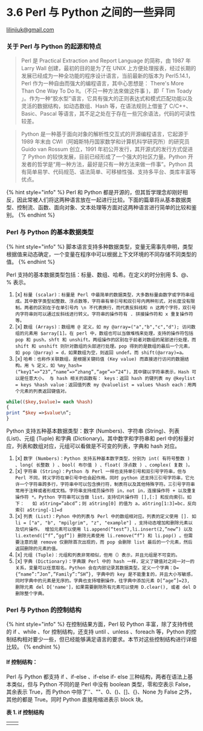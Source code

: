 # 3.6 Perl 与 Python 之间的一些异同

lilinjiuk@gmail.com

### 关于 Perl 与 Python 的起源和特点 <a id="major1"></a>

> Perl 是 Practical Extraction and Report Language 的简称，由 1987 年 Larry Wall 创建，最初的目的是为了在 UNIX 上方便处理报表，经过长期的发展已经成为一种全功能的程序设计语言，当前最新的版本为 Perl5.14.1，Perl 作为一种自由而强大的编程语言，其中心思想是： There's More Than One Way To Do It。（不只一种方法來做这件事 \)，即「 Tim Toady 」。作为一种“胶水型”语言，它具有强大的正则表达式和模式匹配功能以及灵活的数据结构，如动态数组、Hash 等，在语法规则上借鉴了 C/C++、Basic、Pascal 等语言，其不足之处在于存在一些冗余语法，代码的可读性较差。

> Python 是一种基于面向对象的解析性交互式的开源编程语言，它起源于 1989 年末由 CWI（阿姆斯特丹国家数学和计算机科学研究所）的研究员 Guido van Rossum 创立，1991 年初公开发行，其开源式的发行方式促进了 Python 的较快发展，目前已经形成了一个强大的社区力量。Python 开发者的哲学是“用一种方法，最好是只有一种方法来做一件事”。Python 具有简单易学、代码规范、语法简单、可移植性强、支持多平台、类库丰富等优点。

{% hint style="info" %}
Perl 和 Python 都是开源的，但其哲学理念却刚好相反，因此常被人们将这两种语言放在一起进行比较。下面的篇章将从基本数据类型、控制流、函数、面向对象、文本处理等方面对这两种语言进行简单的比较和鉴别。
{% endhint %}

###  <a id="major2"></a>

### Perl 与 Python 的基本数据类型 <a id="major2"></a>

{% hint style="info" %}
脚本语言支持多种数据类型，变量无需事先申明，类型根据值来动态确定，一个变量在程序中可以根据上下文环境的不同存储不同类型的值。
{% endhint %}

Perl 支持的基本数据类型包括：标量、数组、哈希。在定义的时分别用 $、@、% 表示。



1. [x] `标量 (scalar)：标量是 Perl 中最简单的数据类型，大多数标量由数字或字符串组成。其中数字类型如整数、浮点数等，字符串有单引号和双引号内两种形式，对长度没有限制。两者的区别在于在单引号内 \n 不代表换行，而代表反斜线和 n 这两个字符，双引号内字符串则可以通过反斜线进行转义。字符串的操作符有 . 拼接操作符和 x 重复操作符等。`
2. [x] `数组 (Arrays)：数组用 @ 定义，如 my @array=("a","b","c","d"); 访问数组的元素用 $array[1]。在 perl 中，数组也可以当做堆栈来处理，支持的操作符包括 pop 和 push，shft 和 unshift。两组操作的区别在于前者对数组的尾部进行处理，而 shift 和 unshift 则针对数组的头部进行处理。pop 得到的是数组的最后一个元素，如 pop（@array）= d，如果数组为空，则返回 undef。而 shift(@array)=a。`
3. [x] `哈希：也称作关联数组，是根据关键码值 (Key value) 而直接进行访问的数据结构。用 % 定义，如 %my_hash=(“key1”=>”23”,”name”=>”zhang”,”age”=>”24”)，其中键以字符串表示，Hash 可以是任意大小。 与 hash 相关的函数有： keys：返回 hash 的键列表 my @keylist = keys %hash value：返回值列表 my @valuelist = values %hash each：用两个元素的列表返回键值对。`

```perl
while(($key,$value)= each %hash)
{
print “$key =>$value\n”;
}
```

Python 支持五种基本数据类型：数字 \(Numbers\)、字符串 \(String\)、列表 \(List\)、元组 \(Tuple\) 和字典 \(Dictionary\)。其中数字和字符串和 perl 中的标量对应，列表和数组对应，元组可以看做是不可变的列表，字典和 hash 对应。



1. [x] `数字 (Numbers)：Python 支持五种基本数字类型，分别为 int( 有符号整数 ) 、long( 长整数 ) 、bool( 布尔值 ) 、float( 浮点数 ) 、complex( 复数 )。`
2. [x] `字符串 (String)：Python 与 Perl 一样也支持单引号和双引号字符串，但与 Perl 不同，转义字符在单引号中也会起作用。同时 python 还支持三引号字符串，它允许一个字符串跨多行，字符串中可以包含换行符，制表符以及其他特殊字符。三引号字符串常用于注释或者形成文档。字符串支持成员操作符 in，not in，连接操作符 + 以及重复操作符 *。Python 字符串可以当做 list，支持切片操作符 [],[:] 和反向索引。如下：   如 aString=”abcd”；则 aString[0] 的值为 a，aString[1:3]=bc，反向索引 aString[-1]=d`
3. [x] `列表 (List)：Pyhon 中的列表与 Perl 中的数组相对应。列表的定义使用 []. 如 li = ["a", "b", "mpilgrim", "z", "example"] ，支持动态增加和删除元素以及切片操作。 增加元素可以使用 li.append(“test”),li.insert(2,”new”) 以及 li.extend([“f”,”ggf”]) 删除元素使用 li.remove(“f”) 和 li.pop() 。但需要注意的是 remove 仅删除首次出现的，而 pop 会删除 list 最后的一个元素，然后返回删除的元素的值。`
4. [x] `元组 (Tuple)：元组和列表非常相似，但用（）表示，并且元组是不可变的。`
5. [x] `字典 (Dictionary)`**`：`**`字典跟 Perl 中的 hash 一样，定义了键值对之间一对一的关系，变量可以任意取名，Python 会在内部记录其数据类型。定义一个字典：D={“name”:”Jon”,”Family”:”SH”}, 字典中的 key 是不能重复的，并且大小写敏感，同时字典中的元素是无序的。字典也支持增删操作，往字典中添加元素 D[“age”]=23, 删除元素 del D['name']，如果需要删除所有元素可以使用 D.clear(), 或者 del D 删除整个字典。`

### Perl 与 Python 的控制结构 <a id="major3"></a>

{% hint style="info" %}
在控制结果方面，Perl 较 Python 丰富，除了支持传统的 if 、while 、for 控制结构，还支持 until 、unless 、foreach 等，Python 的控制结构相对要少一些，但已经能够满足语言的要求。本节对这些控制结构进行详细比较。
{% endhint %}

#### If 控制结构： <a id="minor3.1"></a>

Perl 与 Python 都支持 if 、if-else 、if-else if- else 三种结构，两者在语法上基本类似，但与 Python 不同的是 Perl 中没有 boolean 类型，零和空表示 False，其余表示 True，而 Python 中除了''、""、0、\(\)、\[\]、{}、None 为 False 之外，其他的都是 True。同时 Python 直接用缩进表示 block 块。

**表 1. if 控制结构**

|  |  |
| :--- | :--- |
|  |  |

